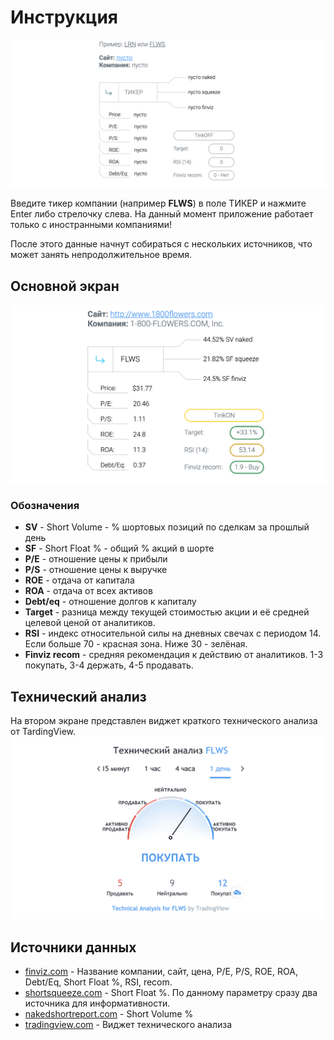 # Инструкция

![Первый экран приложения](img/1.png)

Введите тикер компании (например **FLWS**) в поле ТИКЕР и нажмите Enter либо стрелочку слева. На данный момент приложение работает только с иностранными компаниями!

После этого данные начнут собираться с нескольких источников, что может занять непродолжительное время.

## Основной экран
![Первый экран приложения после ввода](img/2.png)

### Обозначения
* **SV** - Short Volume - % шортовых позиций по сделкам за прошлый день
* **SF** - Short Float % - общий % акций в шорте
* **P/E** - отношение цены к прибыли
* **P/S** - отношение цены к выручке
* **ROE** - отдача от капитала
* **ROA** - отдача от всех активов
* **Debt/eq** - отношение долгов к капиталу
* **Target** - разница между текущей стоимостью акции и её средней целевой ценой от аналитиков.
* **RSI** - индекс относительной силы на дневных свечах с периодом 14. Если больше 70 - красная зона. Ниже 30 - зелёная.
* **Finviz recom** - средняя рекомендация к действию от аналитиков. 1-3 покупать, 3-4 держать, 4-5 продавать.

## Технический анализ
На втором экране представлен виджет краткого технического анализа от TardingView.
![Виджет TardingView](img/3.png)

## Источники данных

* [finviz.com](https://finviz.com/) - Название компании, сайт, цена, P/E, P/S, ROE, ROA, Debt/Eq, Short Float %, RSI, recom.
* [shortsqueeze.com](https://shortsqueeze.com/) - Short Float %. По данному параметру сразу два источника для информативности.
* [nakedshortreport.com](https://nakedshortreport.com/) - Short Volume %
* [tradingview.com](https://tradingview.com/) - Виджет технического анализа



